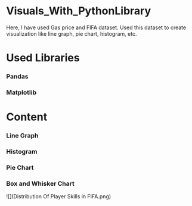 # Visuals_With_PythonLibrary
Here, I have used Gas price and FIFA dataset. Used this dataset to create visualization like line graph, pie chart, histogram, etc.

# Used Libraries
### Pandas
### Matplotlib

# Content
### Line Graph
### Histogram
### Pie Chart
### Box and Whisker Chart

![](Distribution Of Player Skills in FIFA.png)
